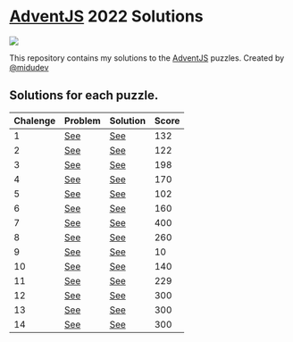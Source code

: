 # [AdventJS](https://adventjs.dev/) 2022 Solutions

![](https://adventjs.dev/og.png)

This repository contains my solutions to the [AdventJS](https://adventjs.dev/) puzzles. Created by [@midudev](https://github.com/midudev)

## **Solutions** for each puzzle.

| Chalenge | Problem                       | Solution                     | Score |
| -------- | ----------------------------- | ---------------------------- | ----- |
| 1        | [See](solutions/01/README.md) | [See](solutions/01/index.js) | 132   |
| 2        | [See](solutions/02/README.md) | [See](solutions/02/index.js) | 122   |
| 3        | [See](solutions/03/README.md) | [See](solutions/03/index.js) | 198   |
| 4        | [See](solutions/04/README.md) | [See](solutions/04/index.js) | 170   |
| 5        | [See](solutions/05/README.md) | [See](solutions/05/index.js) | 102   |
| 6        | [See](solutions/06/README.md) | [See](solutions/06/index.js) | 160   |
| 7        | [See](solutions/07/README.md) | [See](solutions/07/index.js) | 400   |
| 8        | [See](solutions/08/README.md) | [See](solutions/08/index.js) | 260   |
| 9        | [See](solutions/09/README.md) | [See](solutions/09/index.js) | 10    |
| 10       | [See](solutions/10/README.md) | [See](solutions/10/index.js) | 140   |
| 11       | [See](solutions/11/README.md) | [See](solutions/11/index.js) | 229   |
| 12       | [See](solutions/12/README.md) | [See](solutions/12/index.js) | 300   |
| 13       | [See](solutions/13/README.md) | [See](solutions/13/index.js) | 300   |
| 14       | [See](solutions/14/README.md) | [See](solutions/14/index.js) | 300   |
